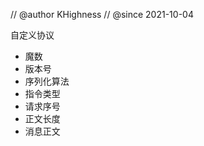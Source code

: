 // @author KHighness
// @since 2021-10-04



自定义协议

- 魔数
- 版本号
- 序列化算法
- 指令类型
- 请求序号
- 正文长度
- 消息正文

